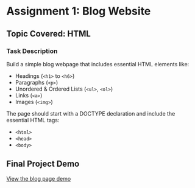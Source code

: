 # Assignment 1: Blog Website
## Topic Covered: HTML
### Task Description

Build a simple blog webpage that includes essential HTML elements like:

* Headings (`<h1>` to `<h6>`)
* Paragraphs (`<p>`)
* Unordered & Ordered Lists (`<ul>`, `<ol>`)
* Links (`<a>`)
* Images (`<img>`)

The page should start with a DOCTYPE declaration and include the essential HTML tags:

* `<html>`
* `<head>`
* `<body>`

## Final Project Demo
[View the blog page demo](https://ved7482.github.io/web-projects/assignments/1-static-blog-page)